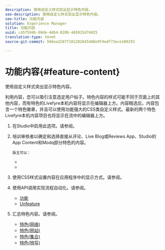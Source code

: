 ```yaml
---
description: 使用自定义样式突出显示特色内容。
seo-description: 使用自定义样式突出显示特色内容。
seo-title: 功能内容
solution: Experience Manager
title: 功能内容
uuid: c45f594b-69de-4db4-820b-465015d74825
translation-type: tm+mt
source-git-commit: 566ea2587f101202045488e9f4edf73ece100293

---
```



# 功能内容{#feature-content}

使用自定义样式突出显示特色内容。

利用内容，您可以吸引注意选定用户帖子。特色内容的样式可能不同于页面上的其他内容，而有特色的Livefyre本机内容将显示在编辑器上方。内容精选后，内容包含一个特色徽章，并且可以使用功能强大的CSS类自定义样式。最新的两个特色Livefyre本机内容项目也将显示在流中的编辑器上方。

1. 在Studio中启用此选项。[](../c-app-customizations/t-enable-featuring-content-in-studio.md#t_enable_featuring_content_in_studio)请参阅。
1. 培训审核者以确定和选择直接从评论、Live Blog或Reviews App、Studio的App Content和Modq部分特色的内容。

       版主可以：
   
   * [](../c-app-customizations/t-select-content-to-feature-from-studio.md#select_content_to_feature_from_studio)
   * [](../c-app-customizations/t-select-content-to-feature.md#t_select_content_to_feature)

1. 使用CSS样式设置内容在应用程序中的显示方式。[](../c-app-customizations/c-use-css-to-style-featured-content.md#c_use_css_to_style_featured_content)请参阅。
1. 使用API调用实现流程自动化。[](../c-app-customizations/c-feature-apis.md#c_feature_apis)请参阅。

   * [功能](#c_feature_apis/section_jpw_nqw_xz)
   * [Unfeature](#c_feature_apis/section_knh_mqw_xz)

1. 汇总特色内容。[](../c-app-customizations/c-aggregated-featured-content-using-the-featured-apis.md#c_aggregated_featured_content_using_the_featured_apis)请参阅。

   * [特色(网络)](#c_aggregated_featured_content_using_the_featured_apis/section_cgm_1nw_xz)
   * [特色(网站)](#c_aggregated_featured_content_using_the_featured_apis/section_lq5_ymw_xz)
   * [特色(集合)](#c_aggregated_featured_content_using_the_featured_apis/section_kgc_xmw_xz)
   * [特色(特写)](#c_aggregated_featured_content_using_the_featured_apis/section_n4b_lmw_xz)

